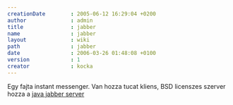 ```yaml
---
creationDate        : 2005-06-12 16:29:04 +0200 
author              : admin 
title               : jabber 
name                : jabber 
layout              : wiki 
path                : jabber 
date                : 2006-03-26 01:48:08 +0100 
version             : 1 
creator             : kocka 
---
```

Egy fajta instant messenger. Van hozza tucat kliens, BSD licenszes szerver hozza a  [java jabber server](java%20jabber%20server.html)
